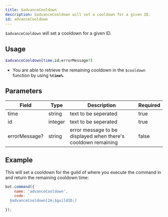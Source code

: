 ```yaml
---
title: $advanceCooldown
description: $advanceCooldown will set a cooldown for a given ID.
id: advanceCooldown
---
```


`$advanceCooldown` will set a cooldown for a given ID.

## Usage

```php
$advanceCooldown[time;id;errorMessage?]
```

* You are able to retrieve the remaining cooldown in the `$cooldown` function by using **`%time%`**.

## Parameters

| Field         | Type    | Description                                                   | Required |
|---------------|---------|---------------------------------------------------------------|----------|
| time          | string  | text to be seperated                                          | true     |
| id            | integer | text to be seperated                                          | true     |
| errorMessage? | string  | error message to be displayed when there's cooldown remaining | false    |

## Example

This will set a cooldown for the guild of where you execute the command in and return the remaining cooldown time:

```javascript
bot.command({
    name: 'advanceCooldown',
    code: `
  $advanceCooldown[2m;$guildID;]
  `
});
```